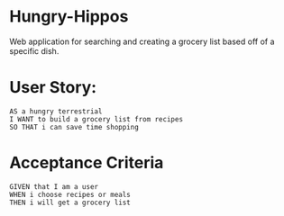 # Hungry-Hippos
Web application for searching and creating a grocery list based off of a specific dish. 

# User Story:
    AS a hungry terrestrial
    I WANT to build a grocery list from recipes
    SO THAT i can save time shopping
# Acceptance Criteria
    GIVEN that I am a user
    WHEN i choose recipes or meals
    THEN i will get a grocery list
